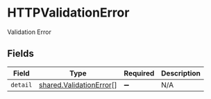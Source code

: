 # HTTPValidationError

Validation Error


## Fields

| Field                                                                     | Type                                                                      | Required                                                                  | Description                                                               |
| ------------------------------------------------------------------------- | ------------------------------------------------------------------------- | ------------------------------------------------------------------------- | ------------------------------------------------------------------------- |
| `detail`                                                                  | [shared.ValidationError](../../../sdk/models/shared/validationerror.md)[] | :heavy_minus_sign:                                                        | N/A                                                                       |